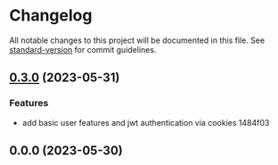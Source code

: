 # Changelog

All notable changes to this project will be documented in this file. See [standard-version](https://github.com/conventional-changelog/standard-version) for commit guidelines.

## [0.3.0](///compare/v0.0.0...v0.3.0) (2023-05-31)


### Features

* add basic user features and jwt authentication via cookies 1484f03

## 0.0.0 (2023-05-30)
